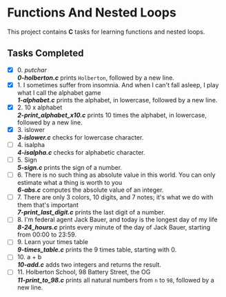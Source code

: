 # Functions And Nested Loops

This project contains __C__ tasks for learning functions and nested loops.

## Tasks Completed

+ [x] 0\. _putchar_<br/>_**0-holberton.c**_ prints `Holberton`, followed by a new line.
+ [x] 1\. I sometimes suffer from insomnia. And when I can't fall asleep, I play what I call the alphabet game<br/>_**1-alphabet.c**_ prints the alphabet, in lowercase, followed by a new line.
+ [x] 2\. 10 x alphabet<br/>_**2-print_alphabet_x10.c**_ prints 10 times the alphabet, in lowercase, followed by a new line.
+ [x] 3\. islower<br/>_**3-islower.c**_ checks for lowercase character.
+ [ ] 4\. isalpha<br/>_**4-isalpha.c**_ checks for alphabetic character.
+ [ ] 5\. Sign<br/>_**5-sign.c**_ prints the sign of a number.
+ [ ] 6\. There is no such thing as absolute value in this world. You can only estimate what a thing is worth to you<br/>_**6-abs.c**_ computes the absolute value of an integer.
+ [ ] 7\. There are only 3 colors, 10 digits, and 7 notes; it's what we do with them that's important<br/>_**7-print_last_digit.c**_ prints the last digit of a number.
+ [ ] 8\. I'm federal agent Jack Bauer, and today is the longest day of my life<br/>_**8-24_hours.c**_ prints every minute of the day of Jack Bauer, starting from 00:00 to 23:59.
+ [ ] 9\. Learn your times table<br/>_**9-times_table.c**_ prints the 9 times table, starting with 0.
+ [ ] 10\. a + b<br/>_**10-add.c**_ adds two integers and returns the result.
+ [ ] 11\. Holberton School, 98 Battery Street, the OG<br/>_**11-print_to_98.c**_ prints all natural numbers from `n` to `98`, followed by a new line.
